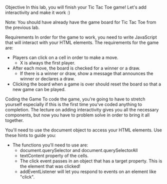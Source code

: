 Objective
In this lab, you will finish your Tic Tac Toe game! Let's add interactivity and make it work :)

Note: You should have already have the game board for Tic Tac Toe from the previous lab.

Requirements
In order for the game to work, you need to write JavaScript that will interact with your HTML elements. The requirements for the game are:

- Players can click on a cell in order to make a move.
    - X is always the first player.
- After each move, the board is checked for a winner or a draw.
    - If there is a winner or draw, show a message that announces the winner or declares a draw.
- Clicking the board when a game is over should reset the board so that a new game can be played.

Coding the Game
To code the game, you're going to have to stretch yourself especially if this is the first time you've coded anything to completion. The lecture on adding interactivity gives you all the necessary components, but now you have to problem solve in order to bring it all together.

You'll need to use the document object to access your HTML elements. Use these hints to guide you:

- The functions you'll need to use are:
    - document.querySelector and document.querySelectorAll
    - textContent property of the cells.
    - The click event passes in an object that has a target property. This is the element that was clicked!
    - addEventListener will let you respond to events on an element like "click".